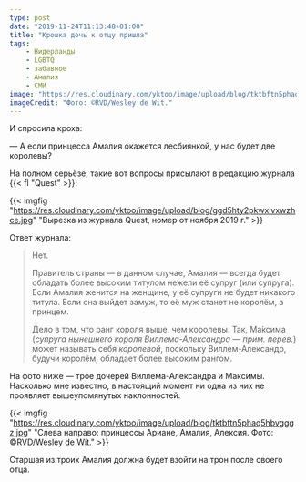 ```yaml
---
type: post
date: "2019-11-24T11:13:48+01:00"
title: "Крошка дочь к отцу пришла"
tags:
    - Нидерланды
    - LGBTQ
    - забавное
    - Амалия
    - СМИ
image: "https://res.cloudinary.com/yktoo/image/upload/blog/tktbftn5phaq5hbvgggz.jpg"
imageCredit: "Фото: ©RVD/Wesley de Wit."
---
```


И спросила кроха:

— А если принцесса Амалия окажется лесбиянкой, у нас будет две королевы?

<!--more-->

На полном серьёзе, такие вот вопросы присылают в редакцию журнала {{< fl "Quest" >}}:

{{< imgfig "https://res.cloudinary.com/yktoo/image/upload/blog/ggd5hty2pkwxivxwzhce.jpg" "Вырезка из журнала Quest, номер от ноября 2019 г." >}}

Ответ журнала:

> Нет.
>
> Правитель страны — в данном случае, Амалия — всегда будет обладать более высоким титулом нежели её супруг (или супруга). Если Амалия женится на женщине, у её супруги не будет никакого титула. Если она выйдет замуж, то её муж станет не королём, а принцем.
>
> Дело в том, что ранг короля выше, чем королевы. Так, Ма́ксима (*супруга нынешнего короля Виллема-Александра — прим. перев.*) может называть себя *королевой*, поскольку Виллем-Александр, будучи королём, обладает более высоким рангом.

На фото ниже — трое дочерей Виллема-Александра и Максимы. Насколько мне известно, в настоящий момент ни одна из них не проявляет вышеупомянутых наклонностей.

{{< imgfig "https://res.cloudinary.com/yktoo/image/upload/blog/tktbftn5phaq5hbvgggz.jpg" "Слева направо: принцессы Ариане, Амалия, Алексия. Фото: ©RVD/Wesley de Wit." >}}

Старшая из троих Амалия должна будет взойти на трон после своего отца.